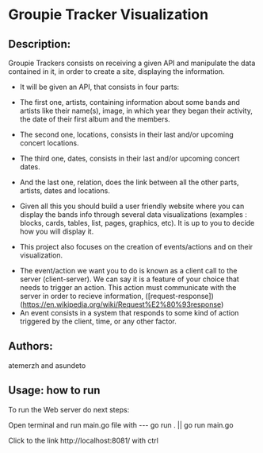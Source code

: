 # Groupie Tracker Visualization

## Description:
Groupie Trackers consists on receiving a given API and manipulate the data contained in it, in order to create a site, displaying the information.

+ It will be given an API, that consists in four parts:

- The first one, artists, containing information about some bands and artists like their name(s), image, in which year they began their activity, the date of their first album and the members.

- The second one, locations, consists in their last and/or upcoming concert locations.

- The third one, dates, consists in their last and/or upcoming concert dates.

- And the last one, relation, does the link between all the other parts, artists, dates and locations.

+ Given all this you should build a user friendly website where you can display the bands info through several data visualizations (examples : blocks, cards, tables, list, pages, graphics, etc). It is up to you to decide how you will display it.

+ This project also focuses on the creation of events/actions and on their visualization.

- The event/action we want you to do is known as a client call to the server (client-server). We can say it is a feature of your choice that needs to trigger an action. This action must communicate with the server in order to recieve information, ([request-response])(https://en.wikipedia.org/wiki/Request%E2%80%93response)
- An event consists in a system that responds to some kind of action triggered by the client, time, or any other factor.

## Authors:
atemerzh and asundeto

## Usage: how to run

To run the Web server do next steps:

Open terminal and run main.go file with --- go run . || go run main.go

Click to the link http://localhost:8081/ with ctrl